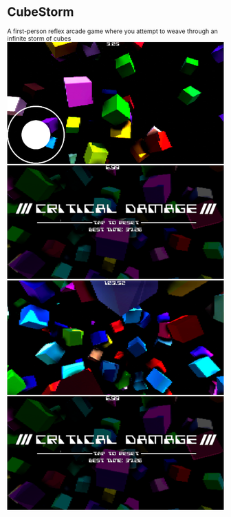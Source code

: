 # CubeStorm
A first-person reflex arcade game where you attempt to weave through an infinite storm of cubes
![alt text](https://github.com/Nanoparty/CubeStorm/blob/master/Screenshots/gameplay1.png)
![alt text](1.png?raw=true)
![alt text](2.png?raw=true)
![alt text](3.png?raw=true)
